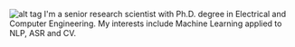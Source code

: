 ![alt tag](https://github.com/oswaldoludwig/oswaldoludwig.github.io/edit/master/OL2020.jpg)
I'm a senior research scientist with Ph.D. degree in Electrical and Computer Engineering.
My interests include Machine Learning applied to NLP, ASR and CV.
